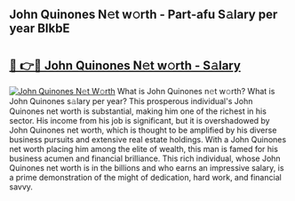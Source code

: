 ## John Quinones N𝚎t w𝚘rth - Part-afu S𝚊lary per year BIkbE

# <h2><a href="http://gc2bch7.nevu.top/?p=John+Quinones">🔗 👉🔴 John Quinones N𝚎t w𝚘rth - S𝚊lary</a></h2>

[![John Quinones N𝚎t W𝚘rth](https://i.imgur.com/Oavwk0R.jpeg)](http://gc2bch7.nevu.top/?p=John+Quinones)
What is John Quinones n𝚎t w𝚘rth? What is John Quinones s𝚊lary per year?
This prosperous individual's John Quinones net worth is substantial, making him one of the richest in his sector. His income from his job is significant, but it is overshadowed by John Quinones net worth, which is thought to be amplified by his diverse business pursuits and extensive real estate holdings. With a John Quinones net worth placing him among the elite of wealth, this man is famed for his business acumen and financial brilliance. This rich individual, whose John Quinones net worth is in the billions and who earns an impressive salary, is a prime demonstration of the might of dedication, hard work, and financial savvy.
